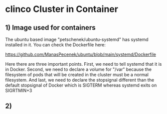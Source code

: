 # clinco Cluster in Container

## 1) Image used for containers

The ubuntu based image "petschenek/ubuntu-systemd" has systemd installed in it. You can check the Dockerfile here:

https://github.com/ManasPecenek/ubuntu/blob/main/systemd/Dockerfile

Here there are three important points. First, we need to tell systemd that it is in Docker. Second, we need to declare a volume for "/var" because the filesystem of pods that will be created in the cluster must be a normal filesystem. And last, we need to declare the stopsignal different than the default stopsignal of Docker which is SIGTERM whereas systemd exits on SIGRTMIN+3

## 2)
